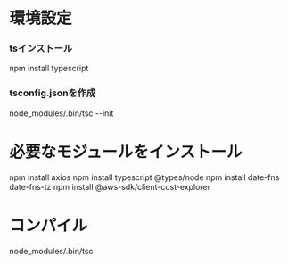 # 環境設定
### tsインストール
npm install typescript

### tsconfig.jsonを作成
node_modules/.bin/tsc --init

# 必要なモジュールをインストール
npm install axios
npm install typescript @types/node
npm install date-fns date-fns-tz
npm install @aws-sdk/client-cost-explorer

# コンパイル
node_modules/.bin/tsc
